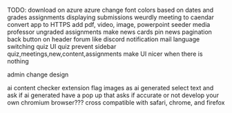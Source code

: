 TODO: 
download on azure
azure 
change font colors based on dates and grades
assignments displaying submissions weurdly
meeting to caendar
convert app to HTTPS
add pdf, video, image, powerpoint seeder media
professor ungraded assignments
make news cards
pin news
pagination
back button on header
forum like discord
notification
mail
language switching
quiz UI
quiz prevent sidebar
quiz,meetings,new,content,assignments make UI nicer when there is nothing

admin change design 

ai content checker extension
flag images as ai generated
select text and ask if ai generated
have a pop up that asks if accurate or not
develop your own chromium browser???
cross compatible with safari, chrome, and firefox